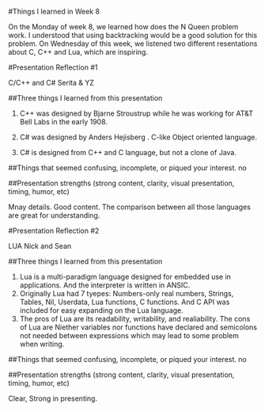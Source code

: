 #Things I learned in Week 8

On the Monday of week 8, we learned how does the N Queen problem work. I understood that using backtracking would be a good solution for this problem. On Wednesday of this week, we listened two different resentations about C, C++ and Lua, which are inspiring.




#Presentation Reflection #1

C/C++ and C#
Serita & YZ

##Three things I learned from this presentation
1. C++ was designed by Bjarne Stroustrup while he was working for AT&T Bell Labs in the early 1908.

1. C# was designed by Anders Hejisberg . C-like Object oriented language.

1. C# is designed from C++ and C language, but not a clone of Java.


##Things that seemed confusing, incomplete, or piqued your interest.
no

##Presentation strengths (strong content, clarity, visual presentation, timing, humor, etc)

Mnay details. Good content.
The comparison between all those languages are great for understanding.

#Presentation Reflection #2

LUA
Nick and Sean

##Three things I learned from this presentation
1. Lua is a multi-paradigm language designed for embedded use in applications. And the interpreter is written in ANSIC.
1. Originally Lua had 7 tyepes: Numbers-only real numbers, Strings, Tables, Nil, Userdata, Lua functions, C functions. And C API was included for easy expanding on the Lua language.
1. The pros of Lua are its readability, writability, and realiability. The cons of Lua are Niether variables nor functions have declared and semicolons not needed between expressions which may lead to some problem when writing.

##Things that seemed confusing, incomplete, or piqued your interest.
no

##Presentation strengths (strong content, clarity, visual presentation, timing, humor, etc)

Clear, Strong in presenting.